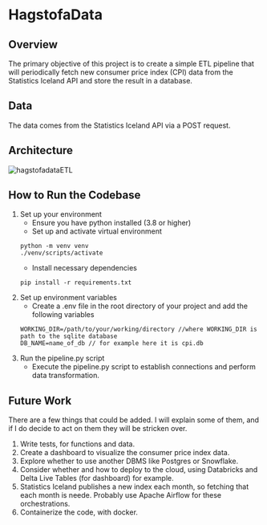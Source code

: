 # HagstofaData

## Overview
The primary objective of this project is to create a simple ETL pipeline that will periodically fetch new consumer price index (CPI) data from the Statistics Iceland API and store the result in a database.

## Data
The data comes from the Statistics Iceland API via a POST request.

## Architecture
![hagstofadataETL](https://github.com/user-attachments/assets/ddcb2cef-593e-42a0-a60b-058d155b030e)

## How to Run the Codebase

1. Set up your environment
    - Ensure you have python installed (3.8 or higher)
    - Set up and activate virtual environment
    ```
    python -m venv venv
    ./venv/scripts/activate
    ```
    - Install necessary dependencies
    ```
    pip install -r requirements.txt
    ````
2. Set up environment variables
    - Create a .env file in the root directory of your project and add the following variables
    ```
    WORKING_DIR=/path/to/your/working/directory //where WORKING_DIR is path to the sqlite database
    DB_NAME=name_of_db // for example here it is cpi.db
    ```
3. Run the pipeline.py script
    - Execute the pipeline.py script to establish connections and perform data transformation.

## Future Work
There are a few things that could be added. I will explain some of them, and if I do decide to act on them they will be stricken over.

1. Write tests, for functions and data.
2. Create a dashboard to visualize the consumer price index data.
2. Explore whether to use another DBMS like Postgres or Snowflake.
3. Consider whether and how to deploy to the cloud, using Databricks and Delta Live Tables (for dashboard) for example.
4. Statistics Iceland publishes a new index each month, so fetching that each month is neede. Probably use Apache Airflow for these orchestrations.
5. Containerize the code, with docker.
